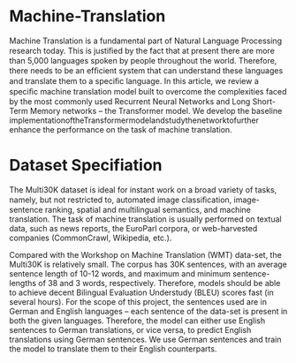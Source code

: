 # Machine-Translation
Machine Translation is a fundamental part of Natural Language Processing research today. This is justiﬁed by the fact that at present there are more than 5,000 languages spoken by people throughout the world. Therefore, there needs to be an efﬁcient system that can understand these languages and translate them to a speciﬁc language. In this article, we review a speciﬁc machine translation model built to overcome the complexities faced by the most commonly used Recurrent Neural Networks and Long Short-Term Memory networks – the Transformer model. We develop the baseline implementationoftheTransformermodelandstudythenetworktofurther enhance the performance on the task of machine translation. 

# Dataset Specifiation
The Multi30K dataset is ideal for instant work on a broad variety of tasks, namely, but not restricted to, automated image classiﬁcation, image-sentence ranking, spatial and multilingual semantics, and machine translation. The task of machine translation is usually performed on textual data, such as news reports, the EuroParl corpora, or web-harvested companies (CommonCrawl, Wikipedia, etc.). 

Compared with the Workshop on Machine Translation (WMT) data-set, the Multi30K is relatively small. The corpus has 30K sentences, with an average sentence length of 10-12 words, and maximum and minimum sentence-lengths of 38 and 3 words, respectively. Therefore, models should be able to achieve decent Bilingual Evaluation Understudy (BLEU) scores fast (in several hours). For the scope of this project, the sentences used are in German and English languages – each sentence of the data-set is present in both the given languages. Therefore, the model can either use English sentences to German translations, or vice versa, to predict English translations using German sentences. We use German sentences and train the model to translate them to their English counterparts.
